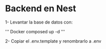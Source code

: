 # Backend en Nest

1- Levantar la base de datos con:

''' Docker composed up -d '''


2- Copiar el .env.template y renombrarlo a .env


